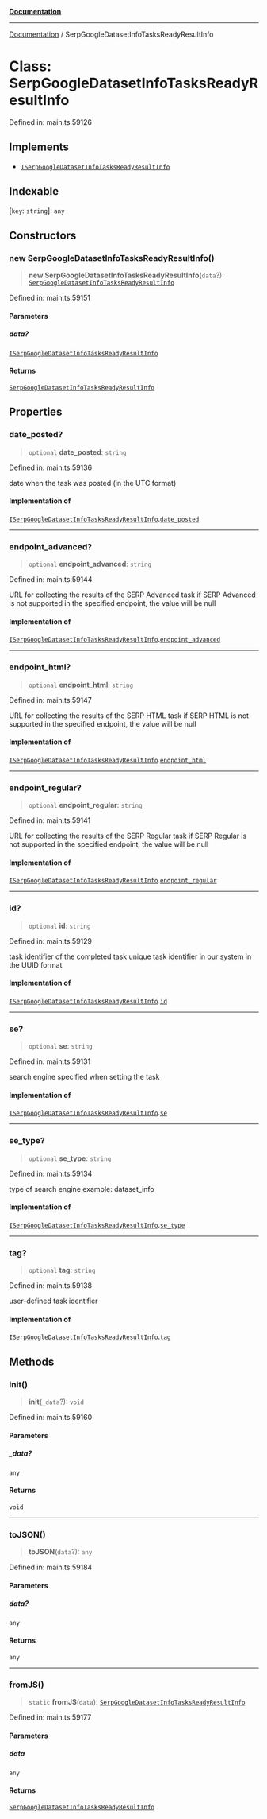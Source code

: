 [**Documentation**](../README.md)

***

[Documentation](../README.md) / SerpGoogleDatasetInfoTasksReadyResultInfo

# Class: SerpGoogleDatasetInfoTasksReadyResultInfo

Defined in: main.ts:59126

## Implements

- [`ISerpGoogleDatasetInfoTasksReadyResultInfo`](../interfaces/ISerpGoogleDatasetInfoTasksReadyResultInfo.md)

## Indexable

\[`key`: `string`\]: `any`

## Constructors

### new SerpGoogleDatasetInfoTasksReadyResultInfo()

> **new SerpGoogleDatasetInfoTasksReadyResultInfo**(`data`?): [`SerpGoogleDatasetInfoTasksReadyResultInfo`](SerpGoogleDatasetInfoTasksReadyResultInfo.md)

Defined in: main.ts:59151

#### Parameters

##### data?

[`ISerpGoogleDatasetInfoTasksReadyResultInfo`](../interfaces/ISerpGoogleDatasetInfoTasksReadyResultInfo.md)

#### Returns

[`SerpGoogleDatasetInfoTasksReadyResultInfo`](SerpGoogleDatasetInfoTasksReadyResultInfo.md)

## Properties

### date\_posted?

> `optional` **date\_posted**: `string`

Defined in: main.ts:59136

date when the task was posted (in the UTC format)

#### Implementation of

[`ISerpGoogleDatasetInfoTasksReadyResultInfo`](../interfaces/ISerpGoogleDatasetInfoTasksReadyResultInfo.md).[`date_posted`](../interfaces/ISerpGoogleDatasetInfoTasksReadyResultInfo.md#date_posted)

***

### endpoint\_advanced?

> `optional` **endpoint\_advanced**: `string`

Defined in: main.ts:59144

URL for collecting the results of the SERP Advanced task
if SERP Advanced is not supported in the specified endpoint, the value will be null

#### Implementation of

[`ISerpGoogleDatasetInfoTasksReadyResultInfo`](../interfaces/ISerpGoogleDatasetInfoTasksReadyResultInfo.md).[`endpoint_advanced`](../interfaces/ISerpGoogleDatasetInfoTasksReadyResultInfo.md#endpoint_advanced)

***

### endpoint\_html?

> `optional` **endpoint\_html**: `string`

Defined in: main.ts:59147

URL for collecting the results of the SERP HTML task
if SERP HTML is not supported in the specified endpoint, the value will be null

#### Implementation of

[`ISerpGoogleDatasetInfoTasksReadyResultInfo`](../interfaces/ISerpGoogleDatasetInfoTasksReadyResultInfo.md).[`endpoint_html`](../interfaces/ISerpGoogleDatasetInfoTasksReadyResultInfo.md#endpoint_html)

***

### endpoint\_regular?

> `optional` **endpoint\_regular**: `string`

Defined in: main.ts:59141

URL for collecting the results of the SERP Regular task
if SERP Regular is not supported in the specified endpoint, the value will be null

#### Implementation of

[`ISerpGoogleDatasetInfoTasksReadyResultInfo`](../interfaces/ISerpGoogleDatasetInfoTasksReadyResultInfo.md).[`endpoint_regular`](../interfaces/ISerpGoogleDatasetInfoTasksReadyResultInfo.md#endpoint_regular)

***

### id?

> `optional` **id**: `string`

Defined in: main.ts:59129

task identifier of the completed task
unique task identifier in our system in the UUID format

#### Implementation of

[`ISerpGoogleDatasetInfoTasksReadyResultInfo`](../interfaces/ISerpGoogleDatasetInfoTasksReadyResultInfo.md).[`id`](../interfaces/ISerpGoogleDatasetInfoTasksReadyResultInfo.md#id)

***

### se?

> `optional` **se**: `string`

Defined in: main.ts:59131

search engine specified when setting the task

#### Implementation of

[`ISerpGoogleDatasetInfoTasksReadyResultInfo`](../interfaces/ISerpGoogleDatasetInfoTasksReadyResultInfo.md).[`se`](../interfaces/ISerpGoogleDatasetInfoTasksReadyResultInfo.md#se)

***

### se\_type?

> `optional` **se\_type**: `string`

Defined in: main.ts:59134

type of search engine
example: dataset_info

#### Implementation of

[`ISerpGoogleDatasetInfoTasksReadyResultInfo`](../interfaces/ISerpGoogleDatasetInfoTasksReadyResultInfo.md).[`se_type`](../interfaces/ISerpGoogleDatasetInfoTasksReadyResultInfo.md#se_type)

***

### tag?

> `optional` **tag**: `string`

Defined in: main.ts:59138

user-defined task identifier

#### Implementation of

[`ISerpGoogleDatasetInfoTasksReadyResultInfo`](../interfaces/ISerpGoogleDatasetInfoTasksReadyResultInfo.md).[`tag`](../interfaces/ISerpGoogleDatasetInfoTasksReadyResultInfo.md#tag)

## Methods

### init()

> **init**(`_data`?): `void`

Defined in: main.ts:59160

#### Parameters

##### \_data?

`any`

#### Returns

`void`

***

### toJSON()

> **toJSON**(`data`?): `any`

Defined in: main.ts:59184

#### Parameters

##### data?

`any`

#### Returns

`any`

***

### fromJS()

> `static` **fromJS**(`data`): [`SerpGoogleDatasetInfoTasksReadyResultInfo`](SerpGoogleDatasetInfoTasksReadyResultInfo.md)

Defined in: main.ts:59177

#### Parameters

##### data

`any`

#### Returns

[`SerpGoogleDatasetInfoTasksReadyResultInfo`](SerpGoogleDatasetInfoTasksReadyResultInfo.md)
